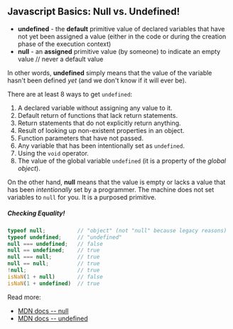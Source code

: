 ## Javascript Basics: Null vs. Undefined!

* __undefined__ - the __default__ primitive value of declared variables that have not yet been assigned a value (either in the code or during the creation phase of the execution context)
* __null__ - an __assigned__ primitive value (by someone) to indicate an empty value // never a default value

In other words, __undefined__ simply means that the value of the variable hasn't been defined _yet_ (and we don't know if it will ever be).

There are at least 8 ways to get ```undefined```:
1. A declared variable without assigning any value to it.
2. Default return of functions that lack return statements.
3. Return statements that do not explicitly return anything.
4. Result of looking up non-existent properties in an object.
5. Function parameters that have not passed.
6. Any variable that has been intentionally set as ```undefined```.
7. Using the ```void``` operator.
8. The value of the global variable ```undefined``` (it is a property of the _global object_).

On the other hand, __null__ means that the value is empty or lacks a value that has been _intentionally_ set by a programmer. The machine does not set variables to ```null``` for you. It is a purposed primitive.

##### Checking Equality!
```javascript
typeof null;          // "object" (not "null" because legacy reasons)
typeof undefined;     // "undefined"
null === undefined;   // false
null == undefined;    // true
null === null;        // true
null == null;         // true
!null;                // true
isNaN(1 + null)       // false
isNaN(1 + undefined)  // true
```

Read more:
* [MDN docs -- null](https://developer.mozilla.org/en-US/docs/Web/JavaScript/Reference/Global_Objects/null)
* [MDN docs -- undefined](https://developer.mozilla.org/en-US/docs/Web/JavaScript/Reference/Global_Objects/undefined)
